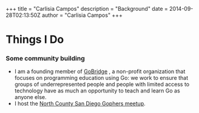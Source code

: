 +++
title = "Carlisia Campos"
description = "Background"
date = 2014-09-28T02:13:50Z
author = "Carlisia Campos"
+++

# Things I Do



### Some community building
* I am a founding member of <a href="http://golangbridge.org" target="_blank" title="gobridge">GoBridge</a> , a non-profit organization that focuses on programming education using Go: we work to ensure that groups of underrepresented people and people with limited access to technology have as much an opportunity to teach and learn Go as anyone else.</br>
* I host the <a href="http://www.meetup.com/sdgophers/" target="_blank" title="sdgophers">North County San Diego Gophers meetup</a>. </br>
